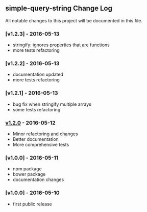 ## simple-query-string Change Log

All notable changes to this project will be documented in this file.

[unreleased]: https://github.com/khalidsalomao/simple-query-string/compare/1.2.0...HEAD


### [v1.2.3] - 2016-05-13

- stringify: ignores properties that are functions
- more tests refactoring


### [v1.2.2] - 2016-05-13

- documentation updated
- more tests refactoring


### [v1.2.1] - 2016-05-13

- bug fix when stringify multiple arrays
- some tests refactoring


### [v1.2.0] - 2016-05-12

- Minor refactoring and changes
- Better documentation
- More comprehensive tests

[v1.2.0]: https://github.com/khalidsalomao/simple-query-string/compare/1.1.0...1.2.0


### [v1.0.0] - 2016-05-11

- npm package
- bower package
- documentation changes

[v1.1.0]: https://github.com/khalidsalomao/simple-query-string/compare/1.0.0...1.1.0

### [v1.0.0] - 2016-05-10

- first public release
